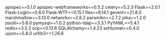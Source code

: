apispec==5.1.0
apispec-webframeworks==0.5.2
celery==5.2.3
Flask==2.0.1
Flask-Login==0.6.0
Flask-WTF==0.15.1
flex==6.14.1
gevent==21.8.0
marshmallow==3.13.0
networkx==2.6.2
paramiko==2.7.2
pika==1.2.0
psutil==5.8.0
pymysql==1.0.2
python-ldap==3.3.1
PyYAML==5.4.1
redis==3.5.3
scp==0.13.6
SQLAlchemy==1.4.23
sshtunnel==0.4.0
ujson==5.8.0
urllib3==1.26.6
